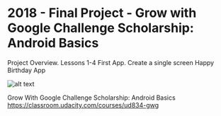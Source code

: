 # 2018 - Final Project - Grow with Google Challenge Scholarship: Android Basics

Project Overview. Lessons 1-4
First App. Create a single screen Happy Birthday App

![alt text](https://github.com/hjtse/AndroidStudio_AndroidTriviaFinal/blob/master/layout-2018-05-10-205621.png)

Grow With Google Challenge Scholarship: Android Basics
https://classroom.udacity.com/courses/ud834-gwg


